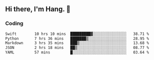 ## Hi there, I'm Hang. 👋

### Coding

<!--START_SECTION:waka-->

```txt
Swift        10 hrs 10 mins  █████████▓░░░░░░░░░░░░░░░   38.71 %
Python       7 hrs 36 mins   ███████▒░░░░░░░░░░░░░░░░░   28.95 %
Markdown     3 hrs 35 mins   ███▒░░░░░░░░░░░░░░░░░░░░░   13.68 %
JSON         2 hrs 18 mins   ██▒░░░░░░░░░░░░░░░░░░░░░░   08.77 %
YAML         57 mins         █░░░░░░░░░░░░░░░░░░░░░░░░   03.64 %
```

<!--END_SECTION:waka-->
